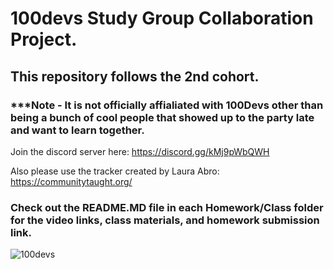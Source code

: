 # 100devs Study Group Collaboration Project.

## This repository follows the 2nd cohort. 

### ***Note - It is not officially affialiated with 100Devs other than being a bunch of cool people that showed up to the party late and want to learn together. 

Join the discord server here: https://discord.gg/kMj9pWbQWH

Also please use the tracker created by Laura Abro: 
https://communitytaught.org/

### Check out the README.MD file in each Homework/Class folder for the video links, class materials, and homework submission link.

![100devs](https://user-images.githubusercontent.com/42125735/229366931-b93bf38f-8ef1-42a6-af40-bb9c79975320.jpeg)
